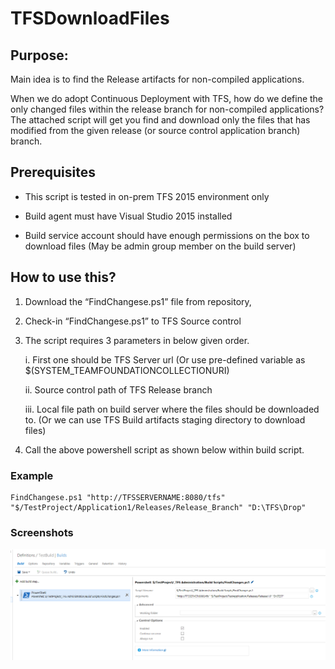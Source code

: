 # TFSDownloadFiles

## Purpose:
Main idea is to find the Release artifacts for non-compiled applications. 

When we do adopt Continuous Deployment with TFS, how do we define the only changed files within the release branch for non-compiled applications? The attached script will get you find and download only the files that has modified from the given release (or source control application branch) branch.

## Prerequisites

*	This script is tested in on-prem TFS 2015 environment only

*	Build agent must have Visual Studio 2015 installed

*	Build service account should have enough permissions on the box to download files (May be admin group member on the build server)

## How to use this?

1.	Download the “FindChangese.ps1” file from repository,

2.  Check-in “FindChangese.ps1” to TFS Source control

3.	The script requires 3 parameters in below given order.
      
      i.	First one should be TFS Server url (Or use pre-defined variable as $(SYSTEM_TEAMFOUNDATIONCOLLECTIONURI)
      
      ii.	Source control path of TFS Release branch
      
      iii.	Local file path on build server where the files should be downloaded to. (Or we can use TFS Build artifacts staging directory to download files)

4. Call the above powershell script as shown below within build script.

### Example
```
FindChangese.ps1 "http://TFSSERVERNAME:8080/tfs" "$/TestProject/Application1/Releases/Release_Branch" "D:\TFS\Drop"
```

### Screenshots


![ScreenShot](https://github.com/haribabubavanari/TFSDownloadFiles/blob/master/Example1.png)
      
      
